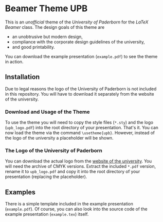 # Beamer Theme UPB

This is an *unofficial* theme of the *University of Paderborn* for the *LaTeX Beamer* class.
The design goals of this theme are

* an unobtrusive but modern design,
* compliance with the corporate design guidelines of the university,
* and good printability.

You can download the example presentation (`example.pdf`) to see the theme in action.

## Installation

Due to legal reasons the logo of the University of Paderborn is not included in this repository.
You will have to download it separately from the website of the university.

### Download and Usage of the Theme

To use the theme you will need to copy the style files (`*.sty`) and the logo (`upb_logo.pdf`) into the root directory of your presentation.
That's it.
You can now load the theme via the command `\usetheme{upb}`.
However, instead of the logo of the university a placeholder will be shown.

### The Logo of the University of Paderborn

You can download the actual logo from the [website of the university](https://www.uni-paderborn.de/universitaet/hochschulmarketing/corporate-design/logo/ "Download page for the logo of the University of Paderborn").
You will need the archive of CMYK versions.
Extract the included `*.pdf` version, rename it to `upb_logo.pdf` and copy it into the root directory of your presentation (replacing the placeholder).

## Examples

There is a simple template included in the example presentation (`example.pdf`).
Of course, you can also look into the source code of the example presentation (`example.tex`) itself.
